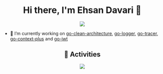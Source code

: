 <h1 align="center">Hi there, I'm Ehsan Davari 👋</h1>

<p align="center">
  <a href="#" alt="ehsan davari's github profile summary"><img src="https://github-profile-summary-cards.vercel.app/api/cards/profile-details?username=ehsandavari&theme=github" /></a>
</p>

- 🔭 I’m currently working on [go-clean-architecture](https://github.com/ehsandavari/go-clean-architecture), [go-logger](https://github.com/ehsandavari/go-logger), [go-tracer](https://github.com/ehsandavari/go-tracer), [go-context-plus](https://github.com/ehsandavari/go-context-plus) and [go-jwt](https://github.com/ehsandavari/go-jwt)

<h2 align="center">🚀 Activities</h2>
<p align="center">
  <a href="#" alt="ehsan davari's github stats"><img src="https://github-readme-stats.vercel.app/api?username=ehsandavari" /></a>
</p>
